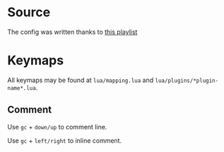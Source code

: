 # Source

The config was written thanks to [this playlist](https://youtube.com/playlist?list=PLsz00TDipIffreIaUNk64KxTIkQaGguqn&si=Cd7yw67aVFjh54bH)

# Keymaps

All keymaps may be found at `lua/mapping.lua` and `lua/plugins/*plugin-name*.lua`.

## Comment

Use `gc` + `down/up` to comment line.

Use `gc` + `left/right` to inline comment.
